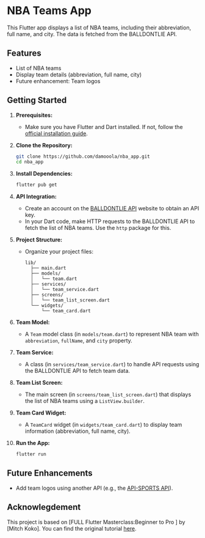 # NBA Teams App

This Flutter app displays a list of NBA teams, including their abbreviation, full name, and city. The data is fetched from the BALLDONTLIE API.

## Features

- List of NBA teams
- Display team details (abbreviation, full name, city)
- Future enhancement: Team logos

## Getting Started

1. **Prerequisites:**
   - Make sure you have Flutter and Dart installed. If not, follow the [official installation guide](https://flutter.dev/docs/get-started/install).

2. **Clone the Repository:**

   ```bash
   git clone https://github.com/damooola/nba_app.git
   cd nba_app
   ```

3. **Install Dependencies:**

   ```bash
   flutter pub get
   ```

4. **API Integration:**
   - Create an account on the [BALLDONTLIE API](https://www.balldontlie.io/) website to obtain an API key.
   - In your Dart code, make HTTP requests to the BALLDONTLIE API to fetch the list of NBA teams. Use the `http` package for this.

5. **Project Structure:**
   - Organize your project files:

     ```
     lib/
       ├── main.dart
       ├── models/
       │   └── team.dart
       ├── services/
       │   └── team_service.dart
       ├── screens/
       │   └── team_list_screen.dart
       └── widgets/
           └── team_card.dart
     ```

6. **Team Model:**
   - A `Team` model class (in `models/team.dart`) to represent NBA team with `abbreviation`, `fullName`, and `city` property.

7. **Team Service:**
   - A class (in `services/team_service.dart`) to handle API requests using the BALLDONTLIE API to fetch team data.

8. **Team List Screen:**
   - The main screen (in `screens/team_list_screen.dart`) that displays the list of NBA teams using a `ListView.builder`.

9. **Team Card Widget:**
   - A `TeamCard` widget (in `widgets/team_card.dart`) to display team information (abbreviation, full name, city).

10. **Run the App:**

    ```bash
    flutter run
    ```

## Future Enhancements

- Add team logos using another API (e.g., the [API-SPORTS API](https://api-sports.io/)).

## Acknowlegdement

This project is based on [FULL Flutter Masterclass:Beginner to Pro ] by [Mitch Koko]. You can find the original tutorial [here](https://youtu.be/TclK5gNM_PM?si=34oyeNUEi0zszOsF).

